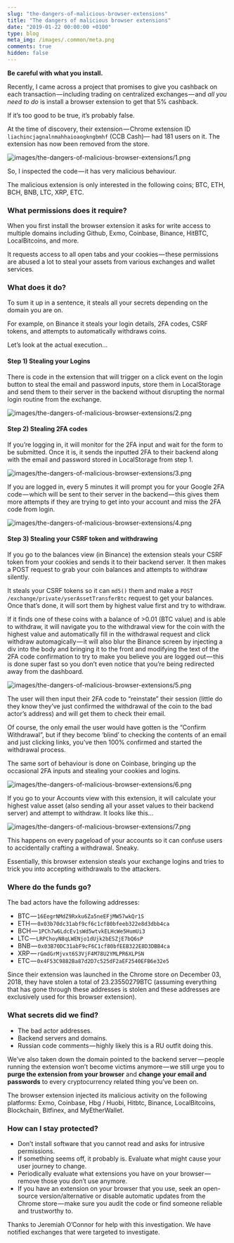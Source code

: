 ```yaml
---
slug: "the-dangers-of-malicious-browser-extensions"
title: "The dangers of malicious browser extensions"
date: "2019-01-22 00:00:00 +0100"
type: blog
meta_img: /images/.common/meta.png
comments: true
hidden: false
---
```


**Be careful with what you install.**

Recently, I came across a project that promises to give you cashback on each transaction — including trading on centralized exchanges — and *all you need to do* is install a browser extension to get that 5% cashback.

If it’s too good to be true, it’s probably false.

At the time of discovery, their extension — Chrome extension ID `liachincjagnalnmahhaioaogkngbmhf` (CCB Cash)— had 181 users on it. The extension has now been removed from the store.

![images/the-dangers-of-malicious-browser-extensions/1.png](./images/the-dangers-of-malicious-browser-extensions/1.png)

So, I inspected the code — it has very malicious behaviour.

The malicious extension is only interested in the following coins; BTC, ETH, BCH, BNB, LTC, XRP, ETC.

### What permissions does it require?

When you first install the browser extension it asks for write access to multiple domains including Github, Exmo, Coinbase, Binance, HitBTC, LocalBitcoins, and more.

It requests access to all open tabs and your cookies — these permissions are abused a lot to steal your assets from various exchanges and wallet services.

### What does it do?

To sum it up in a sentence, it steals all your secrets depending on the domain you are on.

For example, on Binance it steals your login details, 2FA codes, CSRF tokens, and attempts to automatically withdraws coins.

Let’s look at the actual execution...

#### Step 1) Stealing your Logins

There is code in the extension that will trigger on a click event on the login button to steal the email and password inputs, store them in LocalStorage and send them to their server in the backend without disrupting the normal login routine from the exchange.

![images/the-dangers-of-malicious-browser-extensions/2.png](./images/the-dangers-of-malicious-browser-extensions/2.png)

#### Step 2) Stealing 2FA codes

If you’re logging in, it will monitor for the 2FA input and wait for the form to be submitted. Once it is, it sends the inputted 2FA to their backend along with the email and password stored in LocalStorage from step 1.

![images/the-dangers-of-malicious-browser-extensions/3.png](./images/the-dangers-of-malicious-browser-extensions/3.png)

If you are logged in, every 5 minutes it will prompt you for your Google 2FA code — which will be sent to their server in the backend — this gives them more attempts if they are trying to get into your account and miss the 2FA code from login.

![images/the-dangers-of-malicious-browser-extensions/4.png](./images/the-dangers-of-malicious-browser-extensions/4.png)

#### Step 3) Stealing your CSRF token and withdrawing

If you go to the balances view (in Binance) the extension steals your CSRF token from your cookies and sends it to their backend server. It then makes a POST request to grab your coin balances and attempts to withdraw silently.

It steals your CSRF tokens so it can `md5()` them and make a `POST /exchange/private/yserAssetTransferBtc` request to get your balances. Once that’s done, it will sort them by highest value first and try to withdraw.

If it finds one of these coins with a balance of >0.01 (BTC value) and is able to withdraw, it will navigate you to the withdrawal view for the coin with the highest value and automatically fill in the withdrawal request and click withdraw automagically — it will also blur the Binance screen by injecting a div into the body and bringing it to the front and modifying the text of the 2FA code confirmation to try to make you believe you are logged out — this is done super fast so you don’t even notice that you’re being redirected away from the dashboard.

![images/the-dangers-of-malicious-browser-extensions/5.png](./images/the-dangers-of-malicious-browser-extensions/5.png)

The user will then input their 2FA code to “reinstate” their session (little do they know they’ve just confirmed the withdrawal of the coin to the bad actor’s address) and will get them to check their email.

Of course, the only email the user would have gotten is the “Confirm Withdrawal”, but if they become ‘blind’ to checking the contents of an email and just clicking links, you’ve then 100% confirmed and started the withdrawal process.

The same sort of behaviour is done on Coinbase, bringing up the occasional 2FA inputs and stealing your cookies and logins.

![images/the-dangers-of-malicious-browser-extensions/6.png](./images/the-dangers-of-malicious-browser-extensions/6.png)

If you go to your Accounts view with this extension, it will calculate your highest value asset (also sending all your asset values to their backend server) and attempt to withdraw. It looks like this…

![images/the-dangers-of-malicious-browser-extensions/7.png](./images/the-dangers-of-malicious-browser-extensions/7.png)

This happens on every pageload of your accounts so it can confuse users to accidentally crafting a withdrawal. Sneaky.

Essentially, this browser extension steals your exchange logins and tries to trick you into accepting withdrawals to the attackers.

### Where do the funds go?

The bad actors have the following addresses:

* BTC — `16EegrNMdZ9Rxku6Za5neEFjMW57wkQr1S`
* ETH — `0x03b70dc31abf9cf6c1cf80bfeeb322e8d3dbb4ca`
* BCH — `1PCh7w6LdcEv1sWd5wtvkELHcWe5HumUi3`
* LTC — `LRPChoyN8qLWENjo1dUjk2bESZjE7bQ6sP`
* BNB — `0x03B70DC31abF9cF6C1cf80bfEEB322E8D3DBB4ca`
* XRP — `rGmdGrMjvxt6S3VjF4M78U2YMLPR6XLPSN`
* ETC — `0x4F53C9882Ba87d2D7c525dF2aEF2540EFB6e32e5`

Since their extension was launched in the Chrome store on December 03, 2018, they have stolen a total of 23.23550279BTC (assuming everything that has gone through these addresses is stolen and these addresses are exclusively used for this browser extension).

### What secrets did we find?

* The bad actor addresses.
* Backend servers and domains.
* Russian code comments — highly likely this is a RU outfit doing this.

We’ve also taken down the domain pointed to the backend server — people running the extension won’t become victims anymore — we still urge you to **purge the extension from your browser** and **change your email and passwords** to every cryptocurrency related thing you’ve been on.

The browser extension injected its malicious activity on the following platforms: Exmo, Coinbase, Hbg / Huobi, Hitbtc, Binance, LocalBitcoins, Blockchain, Bitfinex, and MyEtherWallet.

### How can I stay protected?

* Don’t install software that you cannot read and asks for intrusive permissions.
* If something seems off, it probably is. Evaluate what might cause your user journey to change.
* Periodically evaluate what extensions you have on your browser — remove those you don’t use anymore.
* If you have an extension on your browser that you use, seek an open-source version/alternative or disable automatic updates from the Chrome store — make sure you audit the code or find someone reliable and trustworthy to.

Thanks to Jeremiah O’Connor for help with this investigation. We have notified exchanges that were targeted to investigate.